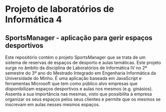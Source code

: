 # Projeto de laboratórios de Informática 4
## SportsManager - aplicação para gerir espaços desportivos

Este repositório contém o projeto SportsManager que se trata de um sistema de reservas de espaços de desporto e aulas temáticas. Este projeto surge no âmbito da disciplina de Laboratórios de Informática IV no 2º semestre do 3º ano do Mestrado Integrado em Engenharia Informática da Universidade do Minho. É uma aplicação baseada em JavaScript e ferramentas Microsoft que tem como público alvo empresas que disponibilizam espaços desportivos e aulas nos mesmos (e.g. ginásios). Assenta a sua importância nas mesmas, visto que possibilita à empresa organizar os seus espaços pelos seus clientes e permite que os mesmos se inscrevam em aulas nesses mesmos espaços.
